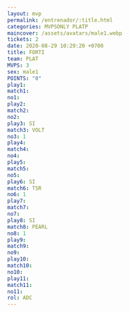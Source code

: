 ```yaml
---
layout: mvp
permalink: /entrenador/:title.html
categories: MVPSONLY PLATP
maincover: /assets/avatars/male1.webp
tickets: 2
date: 2020-08-29 10:29:20 +0700
title: FORTI
team: PLAT
MVPS: 3
sex: male1
POINTS: "0"
play1: 
match1: 
no1: 
play2: 
match2: 
no2: 
play3: SI
match3: VOLT
no3: 1
play4: 
match4: 
no4: 
play5: 
match5: 
no5: 
play6: SI
match6: TSR
no6: 1
play7: 
match7: 
no7: 
play8: SI
match8: PEARL
no8: 1
play9: 
match9: 
no9: 
play10: 
match10: 
no10: 
play11: 
match11: 
no11: 
rol: ADC
---
```

